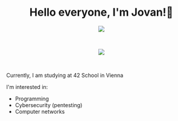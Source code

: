   <h1 align=center >Hello everyone, I'm Jovan!👋</h1>
  <p align=center><img src="https://komarev.com/ghpvc/?username=lavzd13&color=blueviolet&style=for-the-badge" ></img></p>
  <br>
  <p align=center><img src="https://user-images.githubusercontent.com/74038190/225813708-98b745f2-7d22-48cf-9150-083f1b00d6c9.gif" ></img></p>
  <br>
  <p>Currently, I am studying at 42 School in Vienna</p>
  <p>
    I'm interested in:
      <ul>
        <li>Programming</li>
        <li>Cybersecurity (pentesting)</li>
        <li>Computer networks</li>
      </ul>
  </p>
